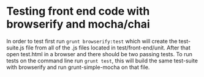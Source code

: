 Testing front end code with browserify and mocha/chai
=======================================================
In order to test first run `grunt browserify:test` which will create the 
test-suite.js file from all of the .js files located in test/front-end/unit.
After that open test.html in a browser and there should be two passing tests.
To run tests on the command line run `grunt test`, this will build the same 
test-suite with browserify and run grunt-simple-mocha on that file.